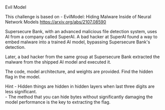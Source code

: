 Evil Model

This challenge is based on - 
EvilModel: Hiding Malware Inside of Neural Network Models
https://arxiv.org/abs/2107.08590


Supersecure Bank, with an advanced malicious file detection system, uses AI from a company called SuperAI. A bad hacker at SuperAI found a way to embed malware into a trained AI model, bypassing Supersecure Bank's detection.

Later, a bad hacker from the same group at Supersecure Bank extracted the malware from the shipped AI model and executed it.

The code, model architecture, and weights are provided. Find the hidden flag in the model.

Hint 
    - Hidden things are hidden in hidden layers when last three digits are less significant. <br>
    - The method that you can hide bytes without significantly damaging the model performance is the key to extracting the flag.
